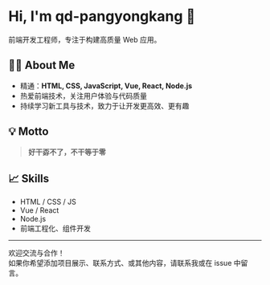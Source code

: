 # Hi, I'm qd-pangyongkang 👋

前端开发工程师，专注于构建高质量 Web 应用。

## 🙋‍♂️ About Me

- 精通：**HTML, CSS, JavaScript, Vue, React, Node.js**
- 热爱前端技术，关注用户体验与代码质量
- 持续学习新工具与技术，致力于让开发更高效、更有趣

## 💡 Motto

> **好干孬不了，不干等于零**

## 📈 Skills

- HTML / CSS / JS
- Vue / React
- Node.js
- 前端工程化、组件开发

---

欢迎交流与合作！  
如果你希望添加项目展示、联系方式、或其他内容，请联系我或在 issue 中留言。
